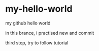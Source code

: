 # my-hello-world
my github hello world

in this brance, i practised new and commit 

third step, try to follow tutorial
